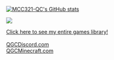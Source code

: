 [![MCC321-QC's GitHub stats](https://github-readme-stats.vercel.app/api?username=MCC321-QC&theme=nord&show_icons=true)](https://github.com/anuraghazra/github-readme-stats)

[![](https://www.steamsignature.com/card/0/76561198054729547.png)](https://www.steamsignature.com/card/0/76561198054729547.png)

<a href="https://QGCDiscord.com/library/default%20combobox%20quicklinks_lastactivity_descending_name_ascending.html">
Click here to see my entire games library!
</a><br>
<br>
<a href="https://QGCDiscord.com">
QGCDiscord.com
</a><br>
<a href="https://QGCMinecraft.com">
QGCMinecraft.com
</a>
